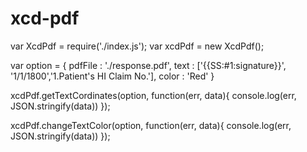 # xcd-pdf


var XcdPdf = require('./index.js');
var xcdPdf = new XcdPdf();

var option = {
	pdfFile : './response.pdf',
	text : ['{{SS:#1:signature}}', '1/1/1800','1.Patient\'s HI Claim No.'],
	color : 'Red'
}

xcdPdf.getTextCordinates(option, function(err, data){
	console.log(err, JSON.stringify(data))
});

xcdPdf.changeTextColor(option, function(err, data){
	console.log(err, JSON.stringify(data))
});